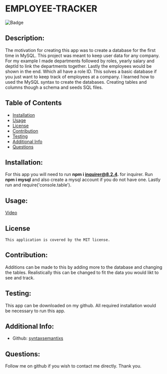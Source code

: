 # EMPLOYEE-TRACKER
  
  ![Badge](https://img.shields.io/badge/License-MIT-blue.svg)


  ## Description:
  The motivation for creating this app was to create a database for the first time in MySQL. This project was meant to keep user data for any company. For my example I made departments followed by roles, yearly salary and deptId to link the departments together. Lastly the employees would be shown in the end. Which all have a role ID. This solves a basic database if you just want to keep track of employees at a company. I learned how to used the MySQL syntax to create the databases. Creating tables and columns though a schema and seeds SQL files.
  

  ## Table of Contents 
  - [Installation](#installation)
  - [Usage](#usage)
  - [License](#license)
  - [Contribution](#contribution)
  - [Testing](#testing)
  - [Additional Info](#additional-info)
  - [Questions](#questions)
  ## Installation:
  For this app you will need to run **npm i inquirer@8.2.4.** for inquirer. Run **npm i mysql** and also create a mysql account if you do not have one. Lastly run and require('console.table').
  ## Usage:
  [Video](https://drive.google.com/file/d/1S2HUOvu12YxBfovXYzEPXsRGmq_IZIQu/view)

  ## License
    This application is covered by the MIT license.

  ## Contribution:
  Additions can be made to this by adding more to the database and changing the tables. Realistically this can be changed to fit the data you would likt to see and track.
  ## Testing:
  This app can be downloaded on my github. All required installation would be necessary to run this app.
  ## Additional Info:
  - Github: [syntaxsemantixs](https://github.com/syntaxsemantixs)
  ## Questions:
  Follow me on github if you wish to contact me directly. Thank you.
